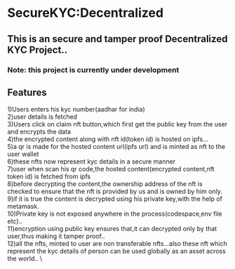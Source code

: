 # SecureKYC:Decentralized 
## This is an secure and tamper proof Decentralized KYC Project..
### Note: this project is currently under development 
## Features
1)Users enters his kyc number(aadhar for india) \
2)user details is fetched \
3)Users click on claim nft button,which first get the public key from the user and encrypts the data \
4)the encrypted content along with nft id(token id) is hosted on ipfs... \
5)a qr is made for the hosted content url(ipfs url) and is minted as nft to the user wallet \
6)these nfts now represent kyc details in a secure manner \
7)user when scan his qr code,the hosted content(encrypted content,nft token id) is fetched from ipfs \
8)before decrypting the content,the ownership address of the nft is checked to ensure that the nft is provided by us and is owned by him only. \
9)if it is true the content is decrypted using his private key,with the help of metamask. \
10)Private key is not exposed anywhere in the process(codespace,env file etc).. \
11)encryption using public key ensures that,it can decrypted only by that user,thus making it tamper proof.. \
12)all the nfts, minted to user are non transferable nfts...also these nft which represent the kyc details of person can be used globally as an asset across the world.. \
